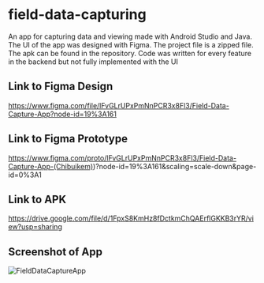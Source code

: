 # field-data-capturing
An app for capturing data and viewing made with Android Studio and Java.
The UI of the app was designed with Figma.
The project file is a zipped file.
The apk can be found in the repository.
Code was written for every feature in the backend but not fully implemented with the UI

## Link to Figma Design
https://www.figma.com/file/lFvGLrUPxPmNnPCR3x8Fl3/Field-Data-Capture-App?node-id=19%3A161

## Link to Figma Prototype
https://www.figma.com/proto/lFvGLrUPxPmNnPCR3x8Fl3/Field-Data-Capture-App-(Chibuikem))?node-id=19%3A161&scaling=scale-down&page-id=0%3A1

## Link to APK
https://drive.google.com/file/d/1FpxS8KmHz8fDctkmChQAErflGKKB3rYR/view?usp=sharing

## Screenshot of App
![FieldDataCaptureApp](https://user-images.githubusercontent.com/100425157/197571730-dbbef025-2073-4878-99a6-e5131e5566d3.png)
